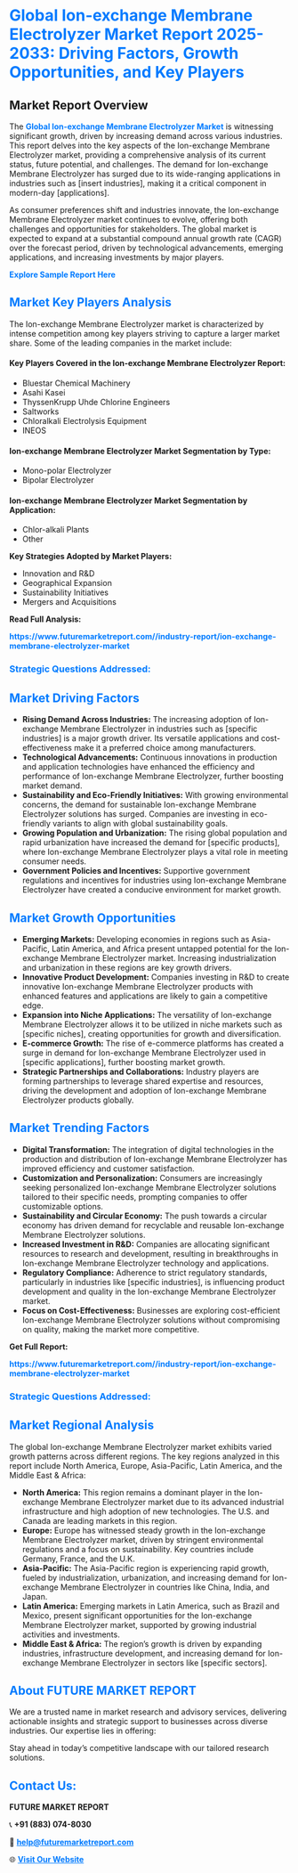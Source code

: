 <h1 style="color: #007BFF;">Global Ion-exchange Membrane Electrolyzer Market Report 2025-2033: Driving Factors, Growth Opportunities, and Key Players</h1>

<section id="overview">
<h2>Market Report Overview</h2>
<p>The <a href="https://www.futuremarketreport.com//industry-report/ion-exchange-membrane-electrolyzer-market" style="color: #007BFF; text-decoration: none;"><strong>Global Ion-exchange Membrane Electrolyzer Market</strong></a> is witnessing significant growth, driven by increasing demand across various industries. This report delves into the key aspects of the Ion-exchange Membrane Electrolyzer market, providing a comprehensive analysis of its current status, future potential, and challenges. The demand for Ion-exchange Membrane Electrolyzer has surged due to its wide-ranging applications in industries such as [insert industries], making it a critical component in modern-day [applications].</p>
<p>As consumer preferences shift and industries innovate, the Ion-exchange Membrane Electrolyzer market continues to evolve, offering both challenges and opportunities for stakeholders. The global market is expected to expand at a substantial compound annual growth rate (CAGR) over the forecast period, driven by technological advancements, emerging applications, and increasing investments by major players.</p>
</section>

<section id="overview">
<p><a href="https://www.futuremarketreport.com//request-sample/reportId=83827" style="color: #007BFF; text-decoration: none;"><strong>Explore Sample Report Here</strong></a></p>
</section>

<section id="key-players">
<h2 style="color: #007BFF;">Market Key Players Analysis</h2>
<p>The Ion-exchange Membrane Electrolyzer market is characterized by intense competition among key players striving to capture a larger market share. Some of the leading companies in the market include:</p>
<h4>Key Players Covered in the Ion-exchange Membrane Electrolyzer Report:</h4>
<ul><li>Bluestar Chemical Machinery</li><li>Asahi Kasei</li><li>ThyssenKrupp Uhde Chlorine Engineers</li><li>Saltworks</li><li>Chloralkali Electrolysis Equipment</li><li>INEOS</li></ul>
<h4>Ion-exchange Membrane Electrolyzer Market Segmentation by Type:</h4>
<ul><li>Mono-polar Electrolyzer</li><li>Bipolar Electrolyzer</li></ul>

<h4>Ion-exchange Membrane Electrolyzer Market Segmentation by Application:</h4>
<ul><li>Chlor-alkali Plants</li><li>Other</li></ul>
<p><strong>Key Strategies Adopted by Market Players:</strong></p>
<ul>
<li>Innovation and R&D</li>
<li>Geographical Expansion</li>
<li>Sustainability Initiatives</li>
<li>Mergers and Acquisitions</li>
</ul>
</section>

<section>
<p><strong>Read Full Analysis: </strong></p><a href="https://www.futuremarketreport.com//industry-report/ion-exchange-membrane-electrolyzer-market" style="color: #007BFF; text-decoration: none;"><strong>https://www.futuremarketreport.com//industry-report/ion-exchange-membrane-electrolyzer-market</strong></a>
<h3 style="color: #007BFF;">Strategic Questions Addressed:</h3>
</section>

<section id="driving-factors">
<h2 style="color: #007BFF;">Market Driving Factors</h2>
<ul>
<li><strong>Rising Demand Across Industries:</strong> The increasing adoption of Ion-exchange Membrane Electrolyzer in industries such as [specific industries] is a major growth driver. Its versatile applications and cost-effectiveness make it a preferred choice among manufacturers.</li>
<li><strong>Technological Advancements:</strong> Continuous innovations in production and application technologies have enhanced the efficiency and performance of Ion-exchange Membrane Electrolyzer, further boosting market demand.</li>
<li><strong>Sustainability and Eco-Friendly Initiatives:</strong> With growing environmental concerns, the demand for sustainable Ion-exchange Membrane Electrolyzer solutions has surged. Companies are investing in eco-friendly variants to align with global sustainability goals.</li>
<li><strong>Growing Population and Urbanization:</strong> The rising global population and rapid urbanization have increased the demand for [specific products], where Ion-exchange Membrane Electrolyzer plays a vital role in meeting consumer needs.</li>
<li><strong>Government Policies and Incentives:</strong> Supportive government regulations and incentives for industries using Ion-exchange Membrane Electrolyzer have created a conducive environment for market growth.</li>
</ul>
</section>

<section id="growth-opportunities">
<h2 style="color: #007BFF;">Market Growth Opportunities</h2>
<ul>
<li><strong>Emerging Markets:</strong> Developing economies in regions such as Asia-Pacific, Latin America, and Africa present untapped potential for the Ion-exchange Membrane Electrolyzer market. Increasing industrialization and urbanization in these regions are key growth drivers.</li>
<li><strong>Innovative Product Development:</strong> Companies investing in R&D to create innovative Ion-exchange Membrane Electrolyzer products with enhanced features and applications are likely to gain a competitive edge.</li>
<li><strong>Expansion into Niche Applications:</strong> The versatility of Ion-exchange Membrane Electrolyzer allows it to be utilized in niche markets such as [specific niches], creating opportunities for growth and diversification.</li>
<li><strong>E-commerce Growth:</strong> The rise of e-commerce platforms has created a surge in demand for Ion-exchange Membrane Electrolyzer used in [specific applications], further boosting market growth.</li>
<li><strong>Strategic Partnerships and Collaborations:</strong> Industry players are forming partnerships to leverage shared expertise and resources, driving the development and adoption of Ion-exchange Membrane Electrolyzer products globally.</li>
</ul>
</section>

<section id="trending-factors">
<h2 style="color: #007BFF;">Market Trending Factors</h2>
<ul>
<li><strong>Digital Transformation:</strong> The integration of digital technologies in the production and distribution of Ion-exchange Membrane Electrolyzer has improved efficiency and customer satisfaction.</li>
<li><strong>Customization and Personalization:</strong> Consumers are increasingly seeking personalized Ion-exchange Membrane Electrolyzer solutions tailored to their specific needs, prompting companies to offer customizable options.</li>
<li><strong>Sustainability and Circular Economy:</strong> The push towards a circular economy has driven demand for recyclable and reusable Ion-exchange Membrane Electrolyzer solutions.</li>
<li><strong>Increased Investment in R&D:</strong> Companies are allocating significant resources to research and development, resulting in breakthroughs in Ion-exchange Membrane Electrolyzer technology and applications.</li>
<li><strong>Regulatory Compliance:</strong> Adherence to strict regulatory standards, particularly in industries like [specific industries], is influencing product development and quality in the Ion-exchange Membrane Electrolyzer market.</li>
<li><strong>Focus on Cost-Effectiveness:</strong> Businesses are exploring cost-efficient Ion-exchange Membrane Electrolyzer solutions without compromising on quality, making the market more competitive.</li>
</ul>
</section>

<section>
<p><strong>Get Full Report: </strong></p><a href="https://www.futuremarketreport.com//industry-report/ion-exchange-membrane-electrolyzer-market" style="color: #007BFF; text-decoration: none;"><strong>https://www.futuremarketreport.com//industry-report/ion-exchange-membrane-electrolyzer-market</strong></a>
<h3 style="color: #007BFF;">Strategic Questions Addressed:</h3>
</section>


<section id="regional-analysis">
<h2 style="color: #007BFF;">Market Regional Analysis</h2>
<p>The global Ion-exchange Membrane Electrolyzer market exhibits varied growth patterns across different regions. The key regions analyzed in this report include North America, Europe, Asia-Pacific, Latin America, and the Middle East & Africa:</p>
<ul>
<li><strong>North America:</strong> This region remains a dominant player in the Ion-exchange Membrane Electrolyzer market due to its advanced industrial infrastructure and high adoption of new technologies. The U.S. and Canada are leading markets in this region.</li>
<li><strong>Europe:</strong> Europe has witnessed steady growth in the Ion-exchange Membrane Electrolyzer market, driven by stringent environmental regulations and a focus on sustainability. Key countries include Germany, France, and the U.K.</li>
<li><strong>Asia-Pacific:</strong> The Asia-Pacific region is experiencing rapid growth, fueled by industrialization, urbanization, and increasing demand for Ion-exchange Membrane Electrolyzer in countries like China, India, and Japan.</li>
<li><strong>Latin America:</strong> Emerging markets in Latin America, such as Brazil and Mexico, present significant opportunities for the Ion-exchange Membrane Electrolyzer market, supported by growing industrial activities and investments.</li>
<li><strong>Middle East & Africa:</strong> The region’s growth is driven by expanding industries, infrastructure development, and increasing demand for Ion-exchange Membrane Electrolyzer in sectors like [specific sectors].</li>
</ul>
</section>

<footer>
<h2 style="color: #007BFF;">About FUTURE MARKET REPORT</h2>
<p>We are a trusted name in market research and advisory services, delivering actionable insights and strategic support to businesses across diverse industries. Our expertise lies in offering:</p>

<p>Stay ahead in today’s competitive landscape with our tailored research solutions.</p>

<h2 style="color: #007BFF;">Contact Us:</h2>
<p><strong>FUTURE MARKET REPORT</strong></p>
<p>📞 <strong>+91 (883) 074-8030</strong></p>
<p>📧 <strong><a href="mailto:help@futuremarketreport.com" style="color: #007BFF;">help@futuremarketreport.com</a></strong></p>
<p>🌐 <strong><a href="https://www.futuremarketreport.com/" style="color: #007BFF;">Visit Our Website</a></strong></p>
</footer>